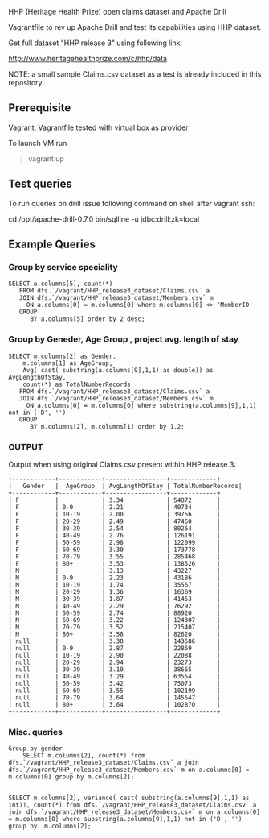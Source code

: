 
HHP (Heritage Health Prize) open claims dataset and Apache Drill


Vagrantfile to rev up Apache Drill and test its capabilities using HHP dataset. 

Get full dataset "HHP release 3" using following link:

http://www.heritagehealthprize.com/c/hhp/data

NOTE: a small sample Claims.csv dataset as a test is already included in this repository.


## Prerequisite

Vagrant,  Vagrantfile tested with virtual box as provider

   To launch VM run
  > vagrant up

## Test queries

To run queries on drill issue following command on shell after vagrant ssh:

cd /opt/apache-drill-0.7.0
bin/sqlline -u jdbc:drill:zk=local


## Example Queries

### Group by service speciality

    SELECT a.columns[5], count(*)  
       FROM dfs.`/vagrant/HHP_release3_dataset/Claims.csv` a 
       JOIN dfs.`/vagrant/HHP_release3_dataset/Members.csv` m 
         ON a.columns[0] = m.columns[0] where m.columns[0] <> 'MemberID' 
       GROUP 
          BY a.columns[5] order by 2 desc;

### Group by Geneder, Age Group , project avg. length of stay

    SELECT m.columns[2] as Gender, 
        m.columns[1] as AgeGroup, 
        Avg( cast( substring(a.columns[9],1,1) as double)) as AvgLengthOfStay, 
        count(*) as TotalNumberRecords
       FROM dfs.`/vagrant/HHP_release3_dataset/Claims.csv` a 
       JOIN dfs.`/vagrant/HHP_release3_dataset/Members.csv` m 
         ON a.columns[0] = m.columns[0] where substring(a.columns[9],1,1) not in ('D', '') 
       GROUP
          BY m.columns[2], m.columns[1] order by 1,2;

### OUTPUT
Output when using original Claims.csv present within HHP release 3:


    +------------+------------+-----------------+-------------+
    |   Gender   |  AgeGroup  | AvgLengthOfStay | TotalNumberRecords|
    +------------+------------+-----------------+-------------+
    | F          |            | 3.34            | 54872       |
    | F          | 0-9        | 2.21            | 40734       |
    | F          | 10-19      | 2.00            | 39756       |
    | F          | 20-29      | 2.49            | 47460       |
    | F          | 30-39      | 2.54            | 80264       |
    | F          | 40-49      | 2.76            | 126191      |
    | F          | 50-59      | 2.98            | 122099      |
    | F          | 60-69      | 3.30            | 173778      |
    | F          | 70-79      | 3.55            | 285468      |
    | F          | 80+        | 3.53            | 138526      |
    | M          |            | 3.13            | 43227       |
    | M          | 0-9        | 2.23            | 43186       |
    | M          | 10-19      | 1.74            | 35567       |
    | M          | 20-29      | 1.36            | 16369       |
    | M          | 30-39      | 1.87            | 41453       |
    | M          | 40-49      | 2.29            | 76292       |
    | M          | 50-59      | 2.74            | 88920       |
    | M          | 60-69      | 3.22            | 124307      |
    | M          | 70-79      | 3.52            | 215407      |
    | M          | 80+        | 3.58            | 82620       |
    | null       |            | 3.38            | 143586      |
    | null       | 0-9        | 2.87            | 22869       |
    | null       | 10-19      | 2.90            | 22088       |
    | null       | 20-29      | 2.94            | 23273       |
    | null       | 30-39      | 3.10            | 38665       |
    | null       | 40-49      | 3.29            | 63554       |
    | null       | 50-59      | 3.42            | 75073       |
    | null       | 60-69      | 3.55            | 102199      |
    | null       | 70-79      | 3.64            | 145547      |
    | null       | 80+        | 3.64            | 102870      |
    +------------+------------+-----------------+-------------+





### Misc. queries

    Group by gender
        SELECT m.columns[2], count(*) from dfs.`/vagrant/HHP_release3_dataset/Claims.csv` a join dfs.`/vagrant/HHP_release3_dataset/Members.csv` m on a.columns[0] = m.columns[0] group by m.columns[2];


    SELECT m.columns[2], variance( cast( substring(a.columns[9],1,1) as int)), count(*) from dfs.`/vagrant/HHP_release3_dataset/Claims.csv` a join dfs.`/vagrant/HHP_release3_dataset/Members.csv` m on a.columns[0] = m.columns[0] where substring(a.columns[9],1,1) not in ('D', '') group by  m.columns[2];

